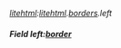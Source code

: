 _[litehtml](../../modules/litehtml/litehtml-module.md):[litehtml](../../modules/litehtml/litehtml-module.md).[borders](../../modules/litehtml/litehtml-borders.md).left_
##### Field left:[border](../../modules/litehtml/litehtml-border.md)
